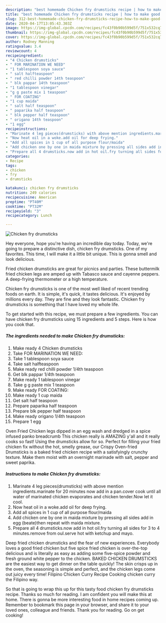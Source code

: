```yaml
---
description: "best homemade Chicken fry drumsticks recipe | how to make good Chicken fry drumsticks"
title: "best homemade Chicken fry drumsticks recipe | how to make good Chicken fry drumsticks"
slug: 312-best-homemade-chicken-fry-drumsticks-recipe-how-to-make-good-chicken-fry-drumsticks
date: 2020-04-17T13:05:43.303Z
image: https://img-global.cpcdn.com/recipes/fc43f0b90b599d5f/751x532cq70/chicken-fry-drumsticks-recipe-main-photo.jpg
thumbnail: https://img-global.cpcdn.com/recipes/fc43f0b90b599d5f/751x532cq70/chicken-fry-drumsticks-recipe-main-photo.jpg
cover: https://img-global.cpcdn.com/recipes/fc43f0b90b599d5f/751x532cq70/chicken-fry-drumsticks-recipe-main-photo.jpg
author: Rodney Manning
ratingvalue: 3.4
reviewcount: 4
recipeingredient:
- "4 Chicken drumsticks"
- " FOR MARINATION WE NEED"
- "1 tablespoon soya sauce"
- " salt halfteaspoon"
- " red chilli powder 14th teaspoon"
- " blk pappar 14th teaspoon"
- "1 tablespoon vinegar"
- "g g paste mix 1 teaspoon"
- " FOR COATING"
- "1 cup maida"
- " salt half teaspoon"
- " paparika half teaspoon"
- " blk pepper half teaspoon"
- " origano 14th teaspoon"
- "1 egg"
recipeinstructions:
- "Marinate 4 leg pieces(drumsticks) with above mention ingredients.marinate for 20 minutes now add in a pan.cover cook until all water of marinated chicken evaporates and chicken tender.Now let it cool."
- "Now heat oil in a woke.add oil for deep frying."
- "Add all spices in 1 cup of all purpose flour/maida"
- "Add chicken one by one in maida mixture by pressing all sides add in egg (beate)then repeat with maida mixture."
- "Prepare all 4 drumsticks.now add in hot oil.fry turning all sides for 3 to 4 minutes.remove from oul.serve hot with ketchup and mayo."
categories:
- Recipe
tags:
- chicken
- fry
- drumsticks

katakunci: chicken fry drumsticks 
nutrition: 249 calories
recipecuisine: American
preptime: "PT40M"
cooktime: "PT32M"
recipeyield: "3"
recipecategory: Lunch

---
```



![Chicken fry drumsticks](https://img-global.cpcdn.com/recipes/fc43f0b90b599d5f/751x532cq70/chicken-fry-drumsticks-recipe-main-photo.jpg)

Hey everyone, hope you're having an incredible day today. Today, we're going to prepare a distinctive dish, chicken fry drumsticks. One of my favorites. This time, I will make it a little bit unique. This is gonna smell and look delicious.

Fried chicken drumsticks are great for picnics and parties. These buttermilk fried chicken legs are amped up with Tabasco sauce and cayenne peppers. A deep-frying thermometer or a high temperature.

Chicken fry drumsticks is one of the most well liked of recent trending foods on earth. It is simple, it's quick, it tastes delicious. It's enjoyed by millions every day. They are fine and they look fantastic. Chicken fry drumsticks is something that I have loved my whole life.


To get started with this recipe, we must prepare a few ingredients. You can have chicken fry drumsticks using 15 ingredients and 5 steps. Here is how you cook that.

<!--inarticleads1-->

##### The ingredients needed to make Chicken fry drumsticks:

1. Make ready 4 Chicken drumsticks
1. Take  FOR MARINATION WE NEED:
1. Take 1 tablespoon soya sauce
1. Take  salt halfteaspoon
1. Make ready  red chilli powder 1/4th teaspoon
1. Get  blk pappar 1/4th teaspoon
1. Make ready 1 tablespoon vinegar
1. Take g g paste mix 1 teaspoon
1. Make ready  FOR COATING:
1. Make ready 1 cup maida
1. Get  salt half teaspoon
1. Prepare  paparika half teaspoon
1. Prepare  blk pepper half teaspoon
1. Make ready  origano 1/4th teaspoon
1. Prepare 1 egg


Oven Fried Chicken legs dipped in an egg wash and dredged in a spice infused panko breadcrumb This chicken really is AMAZING y&#39;all and it really cooks so fast! Using the drumsticks allow for so. Perfect for filling your fried chicken fix without the hot, smelly grease, our Crispy Oven-fried Drumsticks is a baked fried chicken recipe with a satisfyingly crunchy texture. Make them moist with an overnight marinade with salt, pepper and sweet paprika. 

<!--inarticleads2-->

##### Instructions to make Chicken fry drumsticks:

1. Marinate 4 leg pieces(drumsticks) with above mention ingredients.marinate for 20 minutes now add in a pan.cover cook until all water of marinated chicken evaporates and chicken tender.Now let it cool.
1. Now heat oil in a woke.add oil for deep frying.
1. Add all spices in 1 cup of all purpose flour/maida
1. Add chicken one by one in maida mixture by pressing all sides add in egg (beate)then repeat with maida mixture.
1. Prepare all 4 drumsticks.now add in hot oil.fry turning all sides for 3 to 4 minutes.remove from oul.serve hot with ketchup and mayo.


Deep fried chicken drumsticks and the fear of new experiences. Everybody loves a good fried chicken but five spice fried chicken is over-the-top delicious and is literally as easy as adding some five-spice powder and fresh ground white pepper to the chicken. BAKED CHICKEN DRUMSTICKS are the easiest way to get dinner on the table quickly! The skin crisps up in the oven, the seasoning is simple and perfect, and the chicken legs come out juicy every time! Filipino Chicken Curry Recipe Cooking chicken curry the Filipino way. 

So that is going to wrap this up for this tasty food chicken fry drumsticks recipe. Thanks so much for reading. I am confident you will make this at home. There is gonna be more interesting food in home recipes coming up. Remember to bookmark this page in your browser, and share it to your loved ones, colleague and friends. Thank you for reading. Go on get cooking!
